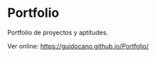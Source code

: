 # Portfolio
Portfolio de proyectos y aptitudes.

Ver online: https://guidocano.github.io/Portfolio/
